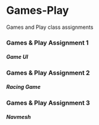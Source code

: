 # Games-Play
Games and Play class assignments 

### Games & Play Assignment 1
##### Game UI


### Games & Play Assignment 2
##### Racing Game


### Games & Play Assignment 3
##### Navmesh

